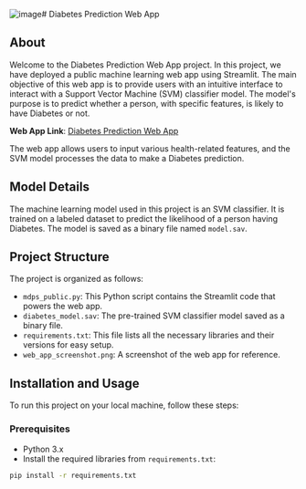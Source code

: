 ![image](https://github.com/Golnaz-spa/ML_predict_webapp/assets/93345507/6618de28-1c7d-4a99-b07c-17dcaa185158)# Diabetes Prediction Web App

## About

Welcome to the Diabetes Prediction Web App project. In this project, we have deployed a public machine learning web app using Streamlit. The main objective of this web app is to provide users with an intuitive interface to interact with a Support Vector Machine (SVM) classifier model. The model's purpose is to predict whether a person, with specific features, is likely to have Diabetes or not.

**Web App Link**: [Diabetes Prediction Web App](https://mlpredictwebapp-s9pidwfz5c7rl9rzgbybdq.streamlit.app/)

The web app allows users to input various health-related features, and the SVM model processes the data to make a Diabetes prediction.

## Model Details

The machine learning model used in this project is an SVM classifier. It is trained on a labeled dataset to predict the likelihood of a person having Diabetes. 
The model is saved as a binary file named `model.sav`.

## Project Structure

The project is organized as follows:

- `mdps_public.py`: This Python script contains the Streamlit code that powers the web app.
- `diabetes_model.sav`: The pre-trained SVM classifier model saved as a binary file.
- `requirements.txt`: This file lists all the necessary libraries and their versions for easy setup.
- `web_app_screenshot.png`: A screenshot of the web app for reference.

## Installation and Usage

To run this project on your local machine, follow these steps:

### Prerequisites

- Python 3.x
- Install the required libraries from `requirements.txt`:

```bash
pip install -r requirements.txt


